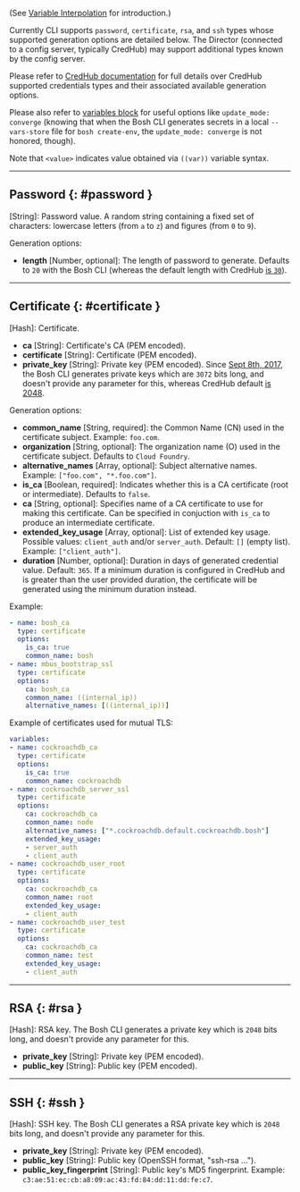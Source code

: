 (See [Variable Interpolation](cli-int.md) for introduction.)

Currently CLI supports `password`, `certificate`, `rsa`, and `ssh` types whose
supported generation options are detailed below. The Director (connected to a
config server, typically CredHub) may support additional types known by the
config server.

Please refer to [CredHub documentation][credhub_cred_types] for full details
over CredHub supported credentials types and their associated available
generation options.

Please also refer to [variables block](manifest-v2/#variables) for useful
options like `update_mode: converge` (knowing that when the Bosh CLI generates
secrets in a local `--vars-store` file for `bosh create-env`, the
`update_mode: converge` is not honored, though).

Note that `<value>` indicates value obtained via `((var))` variable syntax.

[credhub_cred_types]: https://docs.cloudfoundry.org/credhub/credential-types.html#cred-types

---
## Password {: #password }

**<value>** [String]: Password value. A random string containing a fixed set
of characters: lowercase letters (from `a` to `z`) and figures (from `0` to
`9`).

Generation options:

* **length** [Number, optional]: The length of password to generate. Defaults
  to `20` with the Bosh CLI (whereas the default length with CredHub [is `30`][credhub_gen_pwd_opts]).

[credhub_gen_pwd_opts]: https://docs.cloudfoundry.org/api/credhub/version/2.9/#_generate_a_password_credential_request_fields

---
## Certificate {: #certificate }

**<value>** [Hash]: Certificate.

* **ca** [String]: Certificate's CA (PEM encoded).
* **certificate** [String]: Certificate (PEM encoded).
* **private_key** [String]: Private key (PEM encoded).
  Since [Sept 8th, 2017][boshcli_priv_key_len], the Bosh CLI generates private
  keys which are `3072` bits long, and doesn't provide any parameter for this,
  whereas CredHub default [is 2048][credhub_gen_cert_opts].

[boshcli_priv_key_len]: https://github.com/cloudfoundry/config-server/blob/0ef502116cccef2370f333d37abe9748df125e95/types/certificate_generator.go#L60
[credhub_gen_cert_opts]: https://docs.cloudfoundry.org/api/credhub/version/2.9/#_generate_a_certificate_credential_request_fields

Generation options:

* **common_name** [String, required]: the Common Name (CN) used in the certificate subject. Example: `foo.com`.
* **organization** [String, optional]: The organization name (O) used in the certificate subject. Defaults to `Cloud Foundry`.
* **alternative_names** [Array, optional]: Subject alternative names. Example: `["foo.com", "*.foo.com"]`.
* **is_ca** [Boolean, required]: Indicates whether this is a CA certificate (root or intermediate). Defaults to `false`.
* **ca** [String, optional]: Specifies name of a CA certificate to use for making this certificate. Can be specified in conjuction with `is_ca` to produce an intermediate certificate.
* **extended\_key\_usage** [Array, optional]: List of extended key usage. Possible values: `client_auth` and/or `server_auth`. Default: `[]` (empty list). Example: `["client_auth"]`.
* **duration** [Number, optional]: Duration in days of generated credential value. Default: `365`. If a minimum duration is configured in CredHub and is greater than the user provided duration, the certificate will be generated using the minimum duration instead.

Example:

```yaml
- name: bosh_ca
  type: certificate
  options:
    is_ca: true
    common_name: bosh
- name: mbus_bootstrap_ssl
  type: certificate
  options:
    ca: bosh_ca
    common_name: ((internal_ip))
    alternative_names: [((internal_ip))]
```

Example of certificates used for mutual TLS:

```yaml
variables:
- name: cockroachdb_ca
  type: certificate
  options:
    is_ca: true
    common_name: cockroachdb
- name: cockroachdb_server_ssl
  type: certificate
  options:
    ca: cockroachdb_ca
    common_name: node
    alternative_names: ["*.cockroachdb.default.cockroachdb.bosh"]
    extended_key_usage:
    - server_auth
    - client_auth
- name: cockroachdb_user_root
  type: certificate
  options:
    ca: cockroachdb_ca
    common_name: root
    extended_key_usage:
    - client_auth
- name: cockroachdb_user_test
  type: certificate
  options:
    ca: cockroachdb_ca
    common_name: test
    extended_key_usage:
    - client_auth
```

---
## RSA {: #rsa }

**<value>** [Hash]: RSA key. The Bosh CLI generates a private key which is
`2048` bits long, and doesn't provide any parameter for this.

* **private_key** [String]: Private key (PEM encoded).
* **public_key** [String]: Public key (PEM encoded).

---
## SSH {: #ssh }

**<value>** [Hash]: SSH key. The Bosh CLI generates a RSA private key which is
`2048` bits long, and doesn't provide any parameter for this.

* **private_key** [String]: Private key (PEM encoded).
* **public_key** [String]: Public key (OpenSSH format, "ssh-rsa ...").
* **public\_key\_fingerprint** [String]: Public key's MD5 fingerprint. Example: `c3:ae:51:ec:cb:a8:09:ac:43:fd:84:dd:11:dd:fe:c7`.
